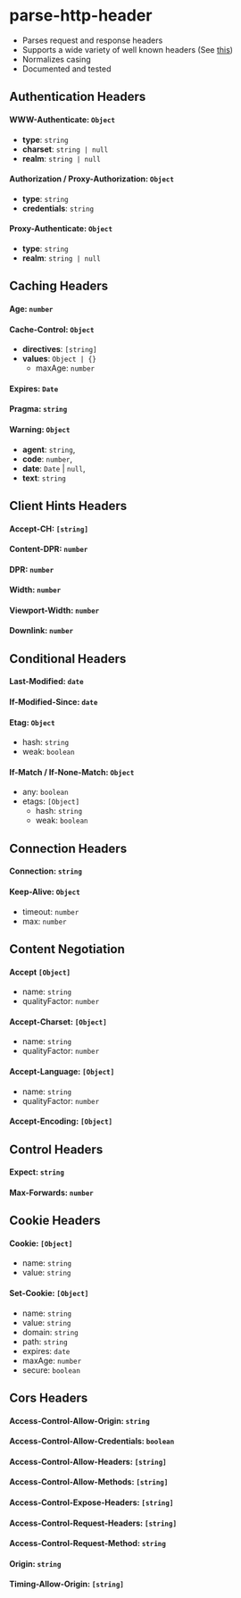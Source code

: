 # parse-http-header
- Parses request and response headers
- Supports a wide variety of well known headers (See [this](https://developer.mozilla.org/en-US/docs/Web/HTTP/Headers))
- Normalizes casing
- Documented and tested

## Authentication Headers

#### WWW-Authenticate: `Object`
- **type**: `string`
- **charset**: `string | null`
- **realm**: `string | null`

#### Authorization / Proxy-Authorization: `Object`
- **type**: `string`
- **credentials**: `string`

#### Proxy-Authenticate: `Object`
- **type**: `string`
- **realm**: `string | null`

## Caching Headers
#### Age: `number`

#### Cache-Control: `Object`
- **directives**: `[string]`
- **values**: `Object | {}`
  - maxAge: `number`
  
#### Expires: `Date`
#### Pragma: `string`
#### Warning: `Object`
 - **agent**: `string`,
 - **code**: `number`,
 - **date**: `Date` | `null`,
 - **text**: `string`
 
## Client Hints Headers
#### Accept-CH: `[string]`
#### Content-DPR: `number`
#### DPR: `number`
#### Width: `number`
#### Viewport-Width: `number`
#### Downlink: `number`

## Conditional Headers
#### Last-Modified: `date`
#### If-Modified-Since: `date`
#### Etag: `Object`
  - hash: `string`
  - weak: `boolean`
#### If-Match / If-None-Match: `Object`
  - any: `boolean`
  - etags: `[Object]`
    - hash: `string`
    - weak: `boolean`

## Connection Headers
#### Connection: `string`
#### Keep-Alive: `Object`
  - timeout: `number`
  - max: `number`
  
## Content Negotiation
#### Accept `[Object]`
  - name: `string`
  - qualityFactor: `number`
#### Accept-Charset: `[Object]`
  - name: `string`
  - qualityFactor: `number`
#### Accept-Language: `[Object]`
  - name: `string`
  - qualityFactor: `number`
#### Accept-Encoding: `[Object]`
  
## Control Headers
#### Expect: `string`
#### Max-Forwards: `number`

## Cookie Headers
#### Cookie: `[Object]`
  - name: `string`
  - value: `string`
#### Set-Cookie: `[Object]`
  - name: `string`
  - value: `string`
  - domain: `string`
  - path: `string`
  - expires: `date`
  - maxAge: `number`
  - secure: `boolean`
  
## Cors Headers
#### Access-Control-Allow-Origin: `string`
#### Access-Control-Allow-Credentials: `boolean`
#### Access-Control-Allow-Headers: `[string]`
#### Access-Control-Allow-Methods: `[string]`
#### Access-Control-Expose-Headers: `[string]`
#### Access-Control-Request-Headers: `[string]`
#### Access-Control-Request-Method: `string`
#### Origin: `string`
#### Timing-Allow-Origin: `[string]`
  
